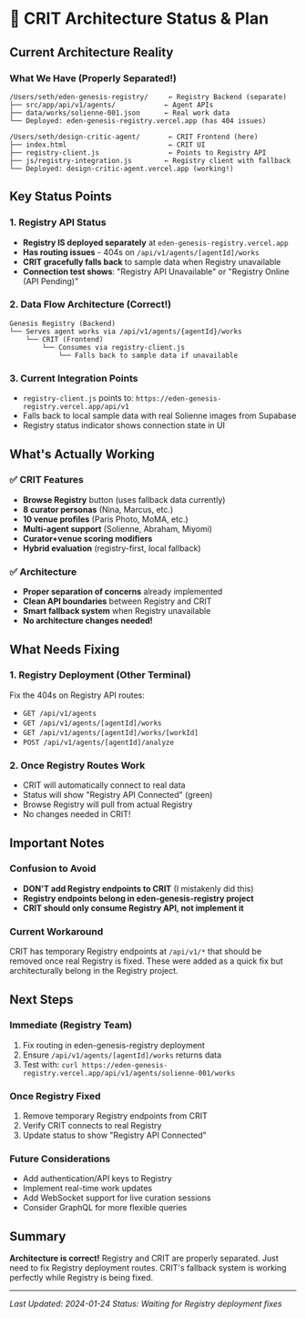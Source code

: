 # 🎯 CRIT Architecture Status & Plan

## Current Architecture Reality

### What We Have (Properly Separated!)

```
/Users/seth/eden-genesis-registry/     ← Registry Backend (separate)
├── src/app/api/v1/agents/            ← Agent APIs
├── data/works/solienne-001.json      ← Real work data
└── Deployed: eden-genesis-registry.vercel.app (has 404 issues)

/Users/seth/design-critic-agent/       ← CRIT Frontend (here)
├── index.html                         ← CRIT UI
├── registry-client.js                 ← Points to Registry API
├── js/registry-integration.js        ← Registry client with fallback
└── Deployed: design-critic-agent.vercel.app (working!)
```

## Key Status Points

### 1. Registry API Status
- **Registry IS deployed separately** at `eden-genesis-registry.vercel.app`
- **Has routing issues** - 404s on `/api/v1/agents/[agentId]/works`
- **CRIT gracefully falls back** to sample data when Registry unavailable
- **Connection test shows**: "Registry API Unavailable" or "Registry Online (API Pending)"

### 2. Data Flow Architecture (Correct!)
```
Genesis Registry (Backend)
└── Serves agent works via /api/v1/agents/{agentId}/works
    └── CRIT (Frontend) 
        └── Consumes via registry-client.js
            └── Falls back to sample data if unavailable
```

### 3. Current Integration Points
- `registry-client.js` points to: `https://eden-genesis-registry.vercel.app/api/v1`
- Falls back to local sample data with real Solienne images from Supabase
- Registry status indicator shows connection state in UI

## What's Actually Working

### ✅ CRIT Features
- **Browse Registry** button (uses fallback data currently)
- **8 curator personas** (Nina, Marcus, etc.)
- **10 venue profiles** (Paris Photo, MoMA, etc.)
- **Multi-agent support** (Solienne, Abraham, Miyomi)
- **Curator+venue scoring modifiers**
- **Hybrid evaluation** (registry-first, local fallback)

### ✅ Architecture
- **Proper separation of concerns** already implemented
- **Clean API boundaries** between Registry and CRIT
- **Smart fallback system** when Registry unavailable
- **No architecture changes needed!**

## What Needs Fixing

### 1. Registry Deployment (Other Terminal)
Fix the 404s on Registry API routes:
- `GET /api/v1/agents` 
- `GET /api/v1/agents/[agentId]/works`
- `GET /api/v1/agents/[agentId]/works/[workId]`
- `POST /api/v1/agents/[agentId]/analyze`

### 2. Once Registry Routes Work
- CRIT will automatically connect to real data
- Status will show "Registry API Connected" (green)
- Browse Registry will pull from actual Registry
- No changes needed in CRIT!

## Important Notes

### Confusion to Avoid
- **DON'T add Registry endpoints to CRIT** (I mistakenly did this)
- **Registry endpoints belong in eden-genesis-registry project**
- **CRIT should only consume Registry API, not implement it**

### Current Workaround
CRIT has temporary Registry endpoints at `/api/v1/*` that should be removed once real Registry is fixed. These were added as a quick fix but architecturally belong in the Registry project.

## Next Steps

### Immediate (Registry Team)
1. Fix routing in eden-genesis-registry deployment
2. Ensure `/api/v1/agents/[agentId]/works` returns data
3. Test with: `curl https://eden-genesis-registry.vercel.app/api/v1/agents/solienne-001/works`

### Once Registry Fixed
1. Remove temporary Registry endpoints from CRIT
2. Verify CRIT connects to real Registry
3. Update status to show "Registry API Connected"

### Future Considerations
- Add authentication/API keys to Registry
- Implement real-time work updates
- Add WebSocket support for live curation sessions
- Consider GraphQL for more flexible queries

## Summary

**Architecture is correct!** Registry and CRIT are properly separated. Just need to fix Registry deployment routes. CRIT's fallback system is working perfectly while Registry is being fixed.

---

*Last Updated: 2024-01-24*
*Status: Waiting for Registry deployment fixes*